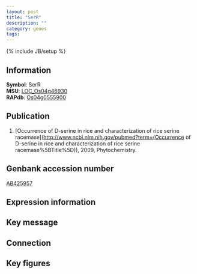 ```yaml
---
layout: post
title: "SerR"
description: ""
category: genes
tags: 
---
```

{% include JB/setup %}

## Information
__Symbol__: SerR  
__MSU__: [LOC_Os04g46930](http://rice.plantbiology.msu.edu/cgi-bin/ORF_infopage.cgi?orf=LOC_Os04g46930)  
__RAPdb__: [Os04g0555900](http://rapdb.dna.affrc.go.jp/viewer/gbrowse_details/irgsp1?name=Os04g0555900)  

## Publication
1. [Occurrence of D-serine in rice and characterization of rice serine racemase](http://www.ncbi.nlm.nih.gov/pubmed?term=(Occurrence of D-serine in rice and characterization of rice serine racemase%5BTitle%5D)), 2009, Phytochemistry.

## Genbank accession number
[AB425957](http://www.ncbi.nlm.nih.gov/nuccore/AB425957)

## Expression information

## Key message

## Connection

## Key figures


